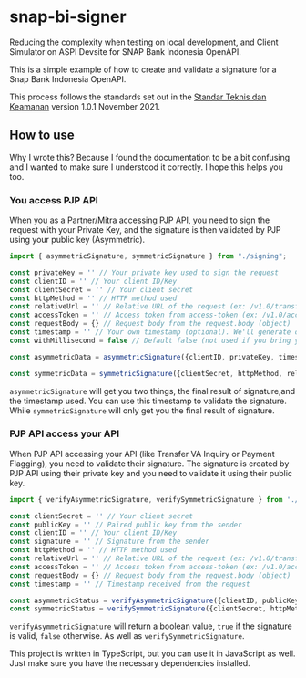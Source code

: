 # snap-bi-signer
Reducing the complexity when testing on local development, and Client Simulator on ASPI Devsite for SNAP Bank Indonesia OpenAPI.

This is a simple example of how to create and validate a signature for a Snap Bank Indonesia OpenAPI. 

This process follows the standards set out in the [Standar Teknis dan Keamanan](https://apidevportal.aspi-indonesia.or.id/docs/standar-teknis-keamanan) version 1.0.1 November 2021.

## How to use
Why I wrote this? Because I found the documentation to be a bit confusing and I wanted to make sure I understood it correctly. I hope this helps you too.
### You access PJP API
When you as a Partner/Mitra accessing PJP API, you need to sign the request with your Private Key, and the signature is then validated by PJP using your public key (Asymmetric).

```typescript
import { asymmetricSignature, symmetricSignature } from "./signing";

const privateKey = '' // Your private key used to sign the request
const clientID = '' // Your client ID/Key
const clientSecret = '' // Your client secret
const httpMethod = '' // HTTP method used
const relativeUrl = '' // Relative URL of the request (ex: /v1.0/transfer-va/inquiry)
const accessToken = '' // Access token from access-token (ex: /v1.0/access-token/b2b)
const requestBody = {} // Request body from the request.body (object)
const timestamp = '' // Your own timestamp (optional). We'll generate one for you if no.
const withMillisecond = false // Default false (not used if you bring your own timestamp). As per ISO 8601 and [https://262.ecma-international.org/6.0/#sec-date-time-string-format)(ECMA Spec), the timestamp format includes milliseconds. But ASPI Devsite implementation does not include milliseconds in the timestamp (in contrast to Technical Documents). Set this to true if you want to include milliseconds in the timestamp.

const asymmetricData = asymmetricSignature({clientID, privateKey, timestamp, withMillisecond})

const symmetricData = symmetricSignature({clientSecret, httpMethod, relativeUrl, accessToken, requestBody, timestamp, withMillisecond})
```
`asymmetricSignature` will get you two things, the final result of signature,and the timestamp used. You can use this timestamp to validate the signature.
While `symmetricSignature` will only get you the final result of signature.

### PJP API access your API
When PJP API accessing your API (like Transfer VA Inquiry or Payment Flagging), you need to validate their signature. The signature is created by PJP API using their private key and you need to validate it using their public key.

```typescript
import { verifyAsymmetricSignature, verifySymmetricSignature } from './verify';

const clientSecret = '' // Your client secret
const publicKey = '' // Paired public key from the sender
const clientID = '' // Your client ID/Key
const signature = '' // Signature from the sender
const httpMethod = '' // HTTP method used
const relativeUrl = '' // Relative URL of the request (ex: /v1.0/transfer-va/inquiry)
const accessToken = '' // Access token from access-token (ex: /v1.0/access-token/b2b)
const requestBody = {} // Request body from the request.body (object)
const timestamp = '' // Timestamp received from the request 

const asymmetricStatus = verifyAsymmetricSignature({clientID, publicKey, signature, timestamp})
const symmetricStatus = verifySymmetricSignature({clientSecret, httpMethod, relativeUrl, accessToken, requestBody, timestamp, signature})
```
`verifyAsymmetricSignature` will return a boolean value, `true` if the signature is valid, `false` otherwise. As well as `verifySymmetricSignature`.

This project is written in TypeScript, but you can use it in JavaScript as well. Just make sure you have the necessary dependencies installed.